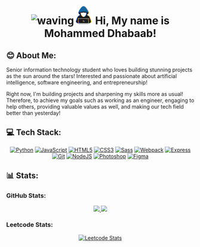 <p align="center">
<h1 align="center" style="border-bottom: none;">
  <picture><img src="https://user-images.githubusercontent.com/18350557/176309783-0785949b-9127-417c-8b55-ab5a4333674e.gif" alt="waving"></picture><picture ><img src = "https://github.com/0xAbdulKhalid/0xAbdulKhalid/raw/main/assets/mdImages/about_me.gif" width ="50"></picture> Hi, My name is Mohammed Dhabaab!
</h1>
</p>



## 😊 About Me:
Senior information technology student who loves building stunning projects as the sun around the stars! Interested and passionate about artificial intelligence, software engineering, and entrepreneurship!

Right now, I'm building projects and sharpening my skills more as usual! Therefore, to achieve my goals such as working as an engineer, engaging to help others, providing valuable values as well, and making our tech field better than yesterday!




## 💻 Tech Stack:
<p align="center">
<a href="https://www.python.org/" target="_blank" rel="noreferrer"><img src="https://raw.githubusercontent.com/danielcranney/readme-generator/main/public/icons/skills/python-colored.svg" width="36" height="36" alt="Python" /></a>
<a href="https://developer.mozilla.org/en-US/docs/Web/JavaScript" target="_blank" rel="noreferrer"><img src="https://raw.githubusercontent.com/danielcranney/readme-generator/main/public/icons/skills/javascript-colored.svg" width="36" height="36" alt="JavaScript" /></a>
<a href="https://developer.mozilla.org/en-US/docs/Glossary/HTML5" target="_blank" rel="noreferrer"><img src="https://raw.githubusercontent.com/danielcranney/readme-generator/main/public/icons/skills/html5-colored.svg" width="36" height="36" alt="HTML5" /></a>
<a href="https://www.w3.org/TR/CSS/#css" target="_blank" rel="noreferrer"><img src="https://raw.githubusercontent.com/danielcranney/readme-generator/main/public/icons/skills/css3-colored.svg" width="36" height="36" alt="CSS3" /></a>
<a href="https://sass-lang.com/" target="_blank" rel="noreferrer"><img src="https://raw.githubusercontent.com/danielcranney/readme-generator/main/public/icons/skills/sass-colored.svg" width="36" height="36" alt="Sass" /></a>
<a href="https://webpack.js.org/" target="_blank" rel="noreferrer"><img src="https://raw.githubusercontent.com/danielcranney/readme-generator/main/public/icons/skills/webpack-colored.svg" width="36" height="36" alt="Webpack" /></a>
<a href="https://expressjs.com/" target="_blank" rel="noreferrer"><img src="https://raw.githubusercontent.com/danielcranney/readme-generator/main/public/icons/skills/express-colored.svg" width="36" height="36" alt="Express" /></a>
<a href="https://git-scm.com/" target="_blank" rel="noreferrer"><img src="https://raw.githubusercontent.com/danielcranney/readme-generator/main/public/icons/skills/git-colored.svg" width="36" height="36" alt="Git" /></a>
<a href="https://nodejs.org/en/" target="_blank" rel="noreferrer"><img src="https://raw.githubusercontent.com/danielcranney/readme-generator/main/public/icons/skills/nodejs-colored.svg" width="36" height="36" alt="NodeJS" /></a>
<a href="https://www.adobe.com/uk/products/photoshop.html" target="_blank" rel="noreferrer"><img src="https://raw.githubusercontent.com/danielcranney/readme-generator/main/public/icons/skills/photoshop-colored.svg" width="36" height="36" alt="Photoshop" /></a>
<a href="https://www.figma.com/" target="_blank" rel="noreferrer"><img src="https://raw.githubusercontent.com/danielcranney/readme-generator/main/public/icons/skills/figma-colored.svg" width="36" height="36" alt="Figma" /></a>
</p>

## 📊 Stats:
### GitHub Stats:
<p align="center">
<a href="https://github.com/mohammed-dhabaab" target="_blank">
  <img height="180em" src="https://github-readme-streak-stats.herokuapp.com/?user=Mohammed-dhabaab&theme=algolia&hide_border=true"/>
  <img height="180em" src="https://github-readme-stats.vercel.app/api/top-langs/?username=Mohammed-dhabaab&theme=algolia&hide_border=true&include_all_commits=true&count_private=false&layout=compact"/>
</a>
</p>

### Leetcode Stats:
<p align="center">
<a href="https://leetcode.com/Mohammed_Dhabaab" target="_blank">
    <img height="180em" src="https://leetcard.jacoblin.cool/Mohammed_Dhabaab" alt="Leetcode Stats">
  </a>
</p>

<!-- 
![](https://github-readme-stats.vercel.app/api?username=Mohammed-dhabaab&theme=algolia&hide_border=true&include_all_commits=true&count_private=false)<br/>
-->








<!-- Proudly created with GPRM ( https://gprm.itsvg.in ) -->




<!-- Proudly created with GPRM ( https://gprm.itsvg.in ) -->




<!--
**Mohammed-Aldhabaab/Mohammed-Aldhabaab** is a ✨ _special_ ✨ repository because its `README.md` (this file) appears on your GitHub profile.

Here are some ideas to get you started:

- 🔭 I’m currently working on ...
- 🌱 I’m currently learning ...
- 👯 I’m looking to collaborate on ...
- 🤔 I’m looking for help with ...
- 💬 Ask me about ...
- 📫 How to reach me: ...
- 😄 Pronouns: ...
- ⚡ Fun fact: ...
-->
